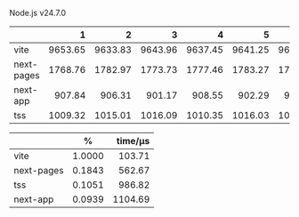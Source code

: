 Node.js v24.7.0

|            |       1 |       2 |       3 |       4 |       5 |       x̄ |    σ |
| ---------- | ------: | ------: | ------: | ------: | ------: | ------: | ---: |
| vite       | 9653.65 | 9633.83 | 9643.96 | 9637.45 | 9641.25 | 9642.03 | 6.75 |
| next-pages | 1768.76 | 1782.97 | 1773.73 | 1777.46 | 1783.27 | 1777.24 | 5.54 |
| next-app   |  907.84 |  906.31 |  901.17 |  908.55 |  902.29 |  905.23 | 2.97 |
| tss        | 1009.32 | 1015.01 | 1016.09 | 1010.35 | 1016.03 | 1013.36 | 2.92 |

|            | %      | time/µs |
| ---------- | ------ | ------: |
| vite       | 1.0000 |  103.71 |
| next-pages | 0.1843 |  562.67 |
| tss        | 0.1051 |  986.82 |
| next-app   | 0.0939 | 1104.69 |

